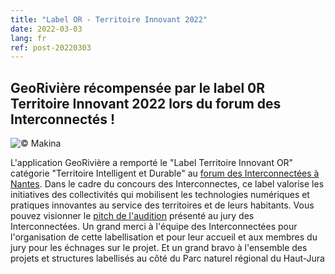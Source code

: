 ```yaml
---
title: "Label OR - Territoire Innovant 2022"
date: 2022-03-03
lang: fr
ref: post-20220303
---
```


<h2>
GeoRivière récompensée par le label 0R Territoire Innovant 2022 lors du forum des Interconnectés ! 
</h2>

<p>
<img alt="© Makina" src="https://georiviere.fr/assets/img/labelor.jpg" title="Label Or interconnectés - ©Makina"/>
</p>
<p>
L'application GeoRivière a remporté le "Label Territoire Innovant OR" catégorie "Territoire Intelligent et Durable" au <a href="https://www.interconnectes.com">forum des Interconnectées à Nantes</a>. Dans le cadre du concours des Interconnectes, ce label valorise les initiatives des collectivités qui mobilisent les technologies numériques et pratiques innovantes au service des territoires et de leurs habitants. Vous pouvez visionner le <a href="https://territoire-innovant-2022.streamfizz.live/media/ckzv27hl7263416qjvizj0holan">pitch de l'audition</a> présenté au jury des Interconnectées. Un grand merci à l'équipe des Interconnectées pour l'organisation de cette labellisation et pour leur accueil et aux membres du jury pour les échnages sur le projet. Et un grand bravo à l'ensemble des projets et structures labellisés au côté du Parc naturel régional du Haut-Jura </p>